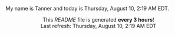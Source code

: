My name is Tanner and today is Thursday, August 10, 2:19 AM EDT.

<p align="center">This <i>README</i> file is generated <b>every 3 hours</b>!</br>Last refresh: Thursday, August 10, 2:19 AM EDT<br /></p>
